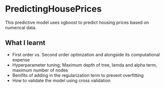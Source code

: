 # PredictingHousePrices


This predictive model uses xgboost to predict housing prices based on numerical data. 

## What I learnt

* First order vs. Second order optimzation and alongside its computational expense
* Hyperparameter tuning; Maximum depth of tree, lamda and alpha term, maximum number of nodes
* Benifits of adding in the regularization term to prevent overfitting
* How to validate the model using cross validation

